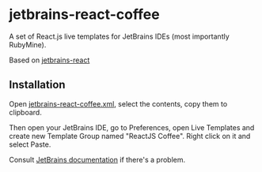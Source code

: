 # jetbrains-react-coffee

A set of React.js live templates for JetBrains IDEs (most importantly RubyMine). 

Based on [jetbrains-react](https://github.com/minwe/jetbrains-react)

## Installation

Open [jetbrains-react-coffee.xml](https://github.com/d4rky-pl/jetbrains-react-coffee/blob/master/jetbrains-react-coffee.xml), select the contents, copy them to clipboard. 

Then open your JetBrains IDE, go to Preferences, open Live Templates and create new Template Group named "ReactJS Coffee". Right click on it and select Paste.

Consult [JetBrains documentation](https://www.jetbrains.com/idea/help/sharing-live-templates.html) if there's a problem.
